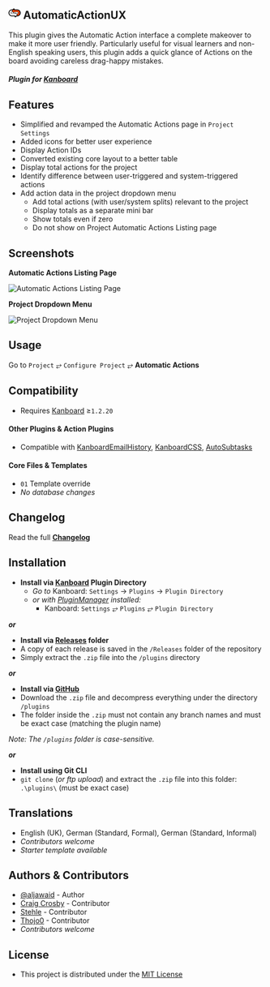 <h2><img src="/Assets/aa-icon.svg" style="width:24px; height: 24px; display: inline-block;"/> AutomaticActionUX</h2>

This plugin gives the Automatic Action interface a complete makeover to make it more user friendly. Particularly useful for visual learners and non-English speaking users, this plugin adds a quick glance of Actions on the board avoiding careless drag-happy mistakes.

#### _Plugin for [Kanboard](https://github.com/fguillot/kanboard "Kanboard - Kanban Project Management Software")_


Features
-------------

- Simplified and revamped the Automatic Actions page in `Project Settings`
- Added icons for better user experience
- Display Action IDs
- Converted existing core layout to a better table
- Display total actions for the project
- Identify difference between user-triggered and system-triggered actions
- Add action data in the project dropdown menu
  - Add total actions (with user/system splits) relevant to the project
  - Display totals as a separate mini bar
  - Show totals even if zero
  - Do not show on Project Automatic Actions Listing page


Screenshots
----------

**Automatic Actions Listing Page**  

![Automatic Actions Listing Page](../master/screenshot.png "Automatic Actions Listing Page")

**Project Dropdown Menu**  

![Project Dropdown Menu](../master/screenshot-dropdown.png "Project Dropdown Menu")


Usage
-------------

Go to `Project` &#10562; `Configure Project` &#10562; **Automatic Actions**


Compatibility
-------------

- Requires [Kanboard](https://github.com/fguillot/kanboard "Kanboard - Kanban Project Management Software") ≥`1.2.20`

#### Other Plugins & Action Plugins
- Compatible with [KanboardEmailHistory](https://github.com/aljawaid/KanboardEmailHistory), [KanboardCSS](https://github.com/aljawaid/KanboardCSS), [AutoSubtasks](https://github.com/creecros/AutoSubtasks)
#### Core Files & Templates
- `01` Template override
- _No database changes_

Changelog
---------

Read the full [**Changelog**](../master/changelog.md "See changes")


Installation
------------

- **Install via [Kanboard](https://github.com/fguillot/kanboard "Kanboard - Kanban Project Management Software") Plugin Directory**
  - _Go to_ Kanboard: `Settings` -> `Plugins` -> `Plugin Directory`
  - _or with [PluginManager](https://github.com/aljawaid/PluginManager) installed:_
    - Kanboard: `Settings` &#10562; `Plugins` &#10562; `Plugin Directory`
    
**_or_**

- **Install via [Releases](../master/Releases/ "A copy of each release is saved in the folder") folder**
 - A copy of each release is saved in the `/Releases` folder of the repository
 - Simply extract the `.zip` file into the `/plugins` directory

**_or_**

- **Install via [GitHub](https://github.com/aljawaid "Find the correct plugin from the list of repositories")**
- Download the `.zip` file and decompress everything under the directory `/plugins`
 - The folder inside the `.zip` must not contain any branch names and must be exact case (matching the plugin name)

_Note: The `/plugins` folder is case-sensitive._

**_or_**

- **Install using Git CLI**
- `git clone` (_or ftp upload_) and extract the `.zip` file into this folder: `.\plugins\` (must be exact case)


Translations
------------

- English (UK), German (Standard, Formal), German (Standard, Informal)
- _Contributors welcome_
- _Starter template available_


Authors & Contributors
----------------------

- [@aljawaid](https://github.com/aljawaid) - Author
- [Craig Crosby](https://github.com/creecros) - Contributor
- [Stehle](https://github.com/stehlegg) - Contributor
- [Thojo0](https://github.com/thojo0) - Contributor
- _Contributors welcome_


License
-------
- This project is distributed under the [MIT License](../master/LICENSE "Read the MIT license")
